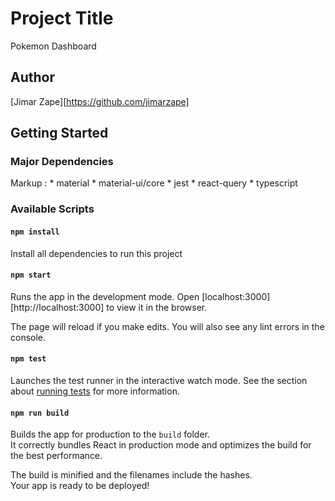 # Project Title

Pokemon Dashboard

## Author

[Jimar Zape][https://github.com/jimarzape]

## Getting Started

### Major Dependencies

Markup :  * material 
          * material-ui/core 
          * jest 
          * react-query 
          * typescript

### Available Scripts

#### `npm install`

Install all dependencies to run this project

#### `npm start`

Runs the app in the development mode.
Open [localhost:3000][http://localhost:3000] to view it in the browser.

The page will reload if you make edits.
You will also see any lint errors in the console.

#### `npm test`

Launches the test runner in the interactive watch mode.
See the section about [running tests](https://facebook.github.io/create-react-app/docs/running-tests) for more information.

#### `npm run build`

Builds the app for production to the `build` folder.\
It correctly bundles React in production mode and optimizes the build for the best performance.

The build is minified and the filenames include the hashes.\
Your app is ready to be deployed!
